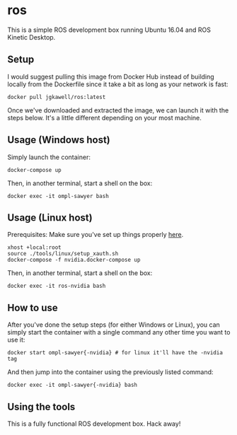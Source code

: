 # ros

This is a simple ROS development box running Ubuntu 16.04 and ROS Kinetic Desktop.

## Setup

I would suggest pulling this image from Docker Hub instead of building locally from the Dockerfile since it take a bit as long as your network is fast:

```
docker pull jgkawell/ros:latest
```

Once we've downloaded and extracted the image, we can launch it with the steps below. It's a little different depending on your most machine.


## Usage (Windows host)

Simply launch the container:

```
docker-compose up
```

Then, in another terminal, start a shell on the box:

```
docker exec -it ompl-sawyer bash
```

## Usage (Linux host)

Prerequisites: Make sure you've set up things properly [here](../../docs/hardware-acceleration-linux.md).

```
xhost +local:root
source ./tools/linux/setup_xauth.sh
docker-compose -f nvidia.docker-compose up
```

Then, in another terminal, start a shell on the box:

```
docker exec -it ros-nvidia bash
```

## How to use

After you've done the setup steps (for either Windows or Linux), you can simply start the container with a single command any other time you want to use it:

```
docker start ompl-sawyer{-nvidia} # for linux it'll have the -nvidia tag
```

And then jump into the container using the previously listed command:

```
docker exec -it ompl-sawyer{-nvidia} bash
```

## Using the tools

This is a fully functional ROS development box. Hack away!